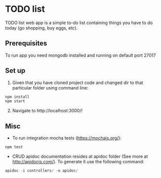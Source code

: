 # TODO list

TODO list web app is a simple to-do list containing things you have to do today (go shopping, buy eggs, etc). 

## Prerequisites

To run app you need mongodb installed and running on default port 27017

## Set up

1. Given that you have cloned project code and changed dir to that particular folder using command line:

```javascript
npm install
npm start
```

2. Navigate to http://localhost:3000/!

## Misc

- To run integration mocha tests (https://mochajs.org/):

```javascript
npm test
```

- CRUD apidoc documentation resides at apidoc folder (See more at http://apidocjs.com/). To generate it use the following command:

```javascript
apidoc -i controllers/ -o apidoc/
```
